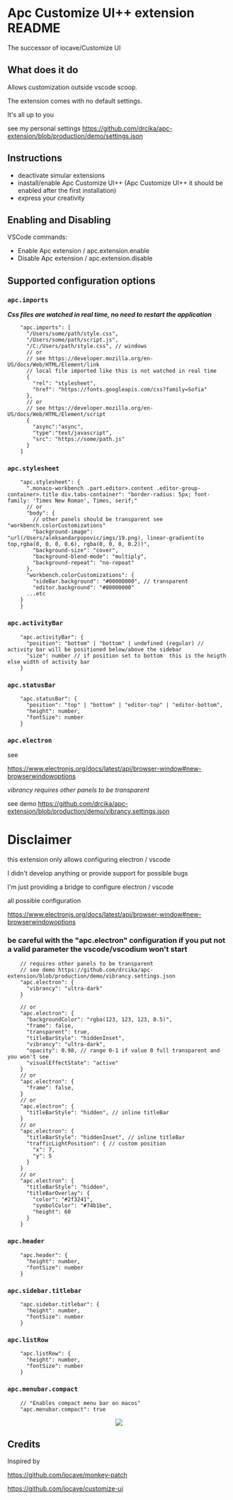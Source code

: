 # Apc Customize UI++ extension README

The successor of iocave/Customize UI

## What does it do

Allows customization outside vscode scoop.

The extension comes with no default settings.

It's all up to you

see my personal settings
https://github.com/drcika/apc-extension/blob/production/demo/settings.json

## Instructions

  - deactivate simular extensions
  - inastall/enable Apc Customize UI++ (Apc Customize UI++ it should be enabled after the first installation)
  - express your creativity

## Enabling and Disabling

VSCode commands:
* Enable Apc extension / apc.extension.enable
* Disable Apc extension / apc.extension.disable
  
## Supported configuration options

### `apc.imports`

***Css files are watched in real time, no need to restart the application***
```jsonc
    "apc.imports": [ 
      "/Users/some/path/style.css",
      "/Users/some/path/script.js",
      "/C:/Users/path/style.css", // windows
      // or
      // see https://developer.mozilla.org/en-US/docs/Web/HTML/Element/link
      // local file imported like this is not watched in real time
      {
        "rel": "stylesheet",
        "href": "https://fonts.googleapis.com/css?family=Sofia"
      },
      // or
      // see https://developer.mozilla.org/en-US/docs/Web/HTML/Element/script
      {
        "async":"async",
        "type":"text/javascript", 
        "src": "https://some/path.js"
      }
    ]
```

### `apc.stylesheet`

```jsonc
    "apc.stylesheet": {
      ".monaco-workbench .part.editor>.content .editor-group-container>.title div.tabs-container": "border-radius: 5px; font-family: 'Times New Roman', Times, serif;"
      // or
      "body": {
        // other panels should be transparent see "workbench.colorCustomizations"
        "background-image": "url(/Users/aleksandarpopovic/imgs/19.png), linear-gradient(to top,rgba(0, 0, 0, 0.6), rgba(0, 0, 0, 0.2))",
        "background-size": "cover",
        "background-blend-mode": "multiply",
        "background-repeat": "no-repeat"
      },
      "workbench.colorCustomizations": {
        "sideBar.background": "#00000000", // transparent
        "editor.background": "#00000000"
      ...etc
    }
    }
```

### `apc.activityBar`

```jsonc
    "apc.activityBar": {
      "position": "bottom" | "bottom" | undefined (regular) // activity bar will be positioned below/above the sidebar
      "size": number // if position set to bottom  this is the heigth else width of activity bar
    }
```

### `apc.statusBar`

```jsonc
    "apc.statusBar": {
      "position": "top" | "bottom" | "editor-top" | "editor-bottom",
      "height": number,
      "fontSize": number
    }
```

### `apc.electron`

see 

https://www.electronjs.org/docs/latest/api/browser-window#new-browserwindowoptions

*vibrancy requires other panels to be transparent*

see demo https://github.com/drcika/apc-extension/blob/production/demo/vibrancy.settings.json

# Disclaimer #

this extension only allows configuring electron / vscode 

I didn't develop anything or provide support for possible bugs

I'm just providing a bridge to configure electron / vscode

all possible configuration

https://www.electronjs.org/docs/latest/api/browser-window#new-browserwindowoptions

### be careful with the "apc.electron" configuration if you put not a valid parameter the vscode/vscodium won't start ###
```jsonc
    // requires other panels to be transparent
    // see demo https://github.com/drcika/apc-extension/blob/production/demo/vibrancy.settings.json
    "apc.electron": {
      "vibrancy": "ultra-dark"
    }
    
    // or
    "apc.electron": {
      "backgroundColor": "rgba(123, 123, 123, 0.5)",
      "frame": false,
      "transparent": true,
      "titleBarStyle": "hiddenInset",
      "vibrancy": "ultra-dark",
      "opacity": 0.98, // range 0-1 if value 0 full transparent and you won't see 
      "visualEffectState": "active"
    }
    // or
    "apc.electron": {
      "frame": false,
    }
    // or
    "apc.electron": {
      "titleBarStyle": "hidden", // inline titleBar
    }
    // or
    "apc.electron": {
      "titleBarStyle": "hiddenInset", // inline titleBar
      "trafficLightPosition": { // custom position
        "x": 7,
        "y": 5
      }
    }
    // or 
    "apc.electron": {
      "titleBarStyle": "hidden",
      "titleBarOverlay": {
        "color": "#2f3241",
        "symbolColor": "#74b1be",
        "height": 60
      }
    }
```

### `apc.header`

```jsonc
    "apc.header": {
      "height": number,
      "fontSize": number
    }
```

### `apc.sidebar.titlebar`

```jsonc
    "apc.sidebar.titlebar": {
      "height": number,
      "fontSize": number
    }
```

### `apc.listRow`

```jsonc
    "apc.listRow": {
      "height": number,
      "fontSize": number
    }
```

### `apc.menubar.compact`

```jsonc
    // "Enables compact menu bar on macos"
    "apc.menubar.compact": true
```

<div style="text-align:center">
  <img src="https://github.com/drcika/apc-extension/blob/production/demo.png"/>
</div>

## Credits

Inspired by

https://github.com/iocave/monkey-patch

https://github.com/iocave/customize-ui
